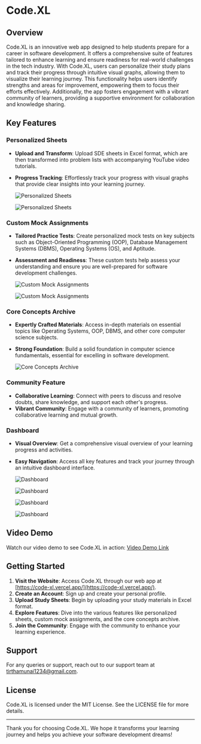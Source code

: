 ﻿# Code.XL

## Overview

Code.XL is an innovative web app designed to help students prepare for a career in software development. It offers a comprehensive suite of features tailored to enhance learning and ensure readiness for real-world challenges in the tech industry. With Code.XL, users can personalize their study plans and track their progress through intuitive visual graphs, allowing them to visualize their learning journey. This functionality helps users identify strengths and areas for improvement, empowering them to focus their efforts effectively. Additionally, the app fosters engagement with a vibrant community of learners, providing a supportive environment for collaboration and knowledge sharing.

## Key Features

### Personalized Sheets

- **Upload and Transform**: Upload SDE sheets in Excel format, which are then transformed into problem lists with accompanying YouTube video tutorials.
- **Progress Tracking**: Effortlessly track your progress with visual graphs that provide clear insights into your learning journey.

  ![Personalized Sheets](Frontend/src/assets/sheet1.png)

  ![Personalized Sheets](Frontend/src/assets/sheet2.png)

### Custom Mock Assignments

- **Tailored Practice Tests**: Create personalized mock tests on key subjects such as Object-Oriented Programming (OOP), Database Management Systems (DBMS), Operating Systems (OS), and Aptitude.
- **Assessment and Readiness**: These custom tests help assess your understanding and ensure you are well-prepared for software development challenges.

  ![Custom Mock Assignments](Frontend/src/assets/Mock1.png)

  ![Custom Mock Assignments](Frontend/src/assets/Mock2.png)

### Core Concepts Archive

- **Expertly Crafted Materials**: Access in-depth materials on essential topics like Operating Systems, OOP, DBMS, and other core computer science subjects.
- **Strong Foundation**: Build a solid foundation in computer science fundamentals, essential for excelling in software development.

  ![Core Concepts Archive](Frontend/src/assets/core1.png)

### Community Feature

- **Collaborative Learning**: Connect with peers to discuss and resolve doubts, share knowledge, and support each other's progress.
- **Vibrant Community**: Engage with a community of learners, promoting collaborative learning and mutual growth.

### Dashboard

- **Visual Overview**: Get a comprehensive visual overview of your learning progress and activities.
- **Easy Navigation**: Access all key features and track your journey through an intuitive dashboard interface.

  ![Dashboard](Frontend/src/assets/Dash1.png)

  ![Dashboard](Frontend/src/assets/Dash2.png)

  ![Dashboard](Frontend/src/assets/Dash3.png)

  ![Dashboard](Frontend/src/assets/Dash4.png)

## Video Demo

Watch our video demo to see Code.XL in action: [Video Demo Link](https://drive.google.com/file/d/1ivNQrtOYQaofHKUEowIwtOstiGGktADP/view?usp=sharing)

## Getting Started

1. **Visit the Website**: Access Code.XL through our web app at [https://code-xl.vercel.app/](https://code-xl.vercel.app/).
2. **Create an Account**: Sign up and create your personal profile.
3. **Upload Study Sheets**: Begin by uploading your study materials in Excel format.
4. **Explore Features**: Dive into the various features like personalized sheets, custom mock assignments, and the core concepts archive.
5. **Join the Community**: Engage with the community to enhance your learning experience.

## Support

For any queries or support, reach out to our support team at [tirthamunai1234@gmail.com](mailto:tirthamunai1234@gmail.com).

## License

Code.XL is licensed under the MIT License. See the LICENSE file for more details.

---

Thank you for choosing Code.XL. We hope it transforms your learning journey and helps you achieve your software development dreams!

